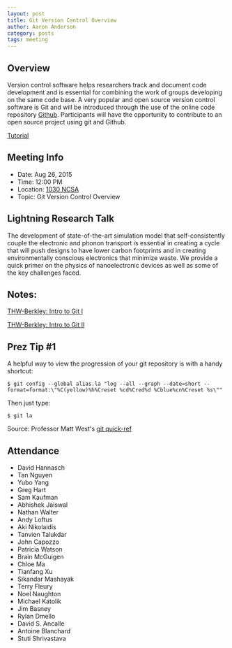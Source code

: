 ```yaml
---
layout: post
title: Git Version Control Overview
author: Aaron Anderson
category: posts
tags: meeting 
---
```


## Overview

Version control software helps researchers track and document code development and is essential for combining the work of groups developing on the 
same code base. A very popular and open source version control software is Git and will be introduced through the use of the online code 
repository [Github][github]. Participants will have the opportunity to contribute to an open source project using git and Github.

[Tutorial][git-tutorial]

## Meeting Info

* Date: Aug 26, 2015
* Time: 12:00 PM
* Location: [1030 NCSA][ncsa_map]
* Topic: Git Version Control Overview

## Lightning Research Talk

The development of state-of-the-art simulation model that self-consistently couple the electronic and phonon transport is essential in creating a 
cycle that will push designs to have lower carbon footprints and in creating environmentally conscious electronics that  minimize waste. We provide 
a quick primer on the physics of nanoelectronic devices as well as some of the key challenges faced.

## Notes:

[THW-Berkley: Intro to Git I][git1]

[THW-Berkley: Intro to Git II][git2]

## Prez Tip \#1

A helpful way to view the progression of your git repository is with a handy shortcut:

    $ git config --global alias.la "log --all --graph --date=short --format=format:\"%C(yellow)%h%Creset %cd%Cred%d %Cblue%cn%Creset %s\""

Then just type:

    $ git la

Source: Professor Matt West's [git quick-ref][mwest]

## Attendance

- David Hannasch
- Tan Nguyen
- Yubo Yang
- Greg Hart
- Sam Kaufman
- Abhishek Jaiswal
- Nathan Walter
- Andy Loftus
- Aki Nikolaidis
- Tanvien Talukdar
- John Capozzo
- Patricia Watson
- Brain McGuigen
- Chloe Ma
- Tianfang Xu
- Sikandar Mashayak
- Terry Fleury
- Noel Naughton
- Michael Katolik
- Jim Basney
- Rylan Dmello
- David S. Ancalle
- Antoine Blanchard
- Stuti Shrivastava

[ncsa_map]: http://illinois.edu/map/view?skinId=0&ACTION=MAP&buildingId=564
[github]: https://github.com/thehackerwithin/illinois
[git-tutorial]: https://github.com/thehackerwithin/illinois/blob/master/git.md
[git1]: https://github.com/thehackerwithin/berkeley/tree/master/git/partI
[git2]: https://github.com/thehackerwithin/berkeley/tree/master/git/partII
[mwest]: http://lagrange.mechse.illinois.edu/git_quick_ref/
